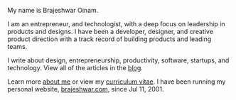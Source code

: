 My name is Brajeshwar Oinam.

I am an entrepreneur, and technologist, with a deep focus on leadership in products and designs. I have been a developer, designer, and creative product direction with a track record of building products and leading teams.

I write about design, entrepreneurship, productivity, software, startups, and technology. View all of the articles in the [blog](https://brajeshwar.com/blog/).

Learn more [about me](https://brajeshwar.com/about/) or view my [curriculum vitae](https://cv.brajeshwar.com). I have been running my personal website, [brajeshwar.com](https://brajeshwar.com), since Jul 11, 2001.
